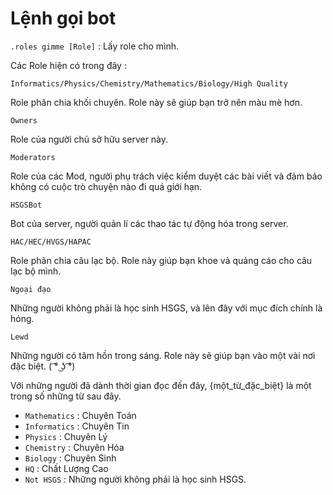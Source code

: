# Lệnh gọi bot

`.roles gimme [Role]` : Lấy role cho mình.

Các Role hiện có trong đây :

`Informatics/Physics/Chemistry/Mathematics/Biology/High Quality`

Role phân chia khối chuyên. Role này sẽ giúp bạn trở nên màu mè hơn.

`Owners`

Role của người chủ sở hữu server này.

`Moderators`

Role của các Mod, người phụ trách việc kiểm duyệt các bài viết và đảm bảo không có cuộc trò chuyện nào đi quá giới hạn.

`HSGSBot`

Bot của server, người quản lí các thao tác tự động hóa trong server.

`HAC/HEC/HVGS/HAPAC`

Role phân chia câu lạc bộ. Role này giúp bạn khoe và quảng cáo cho câu lạc bộ mình.

`Ngoại đạo`

Những người không phải là học sinh HSGS, và lên đây với mục đích chính là hóng.

`Lewd`

Những người có tâm hồn trong sáng. Role này sẽ giúp bạn vào một vài nơi đặc biệt. ( ͡° ͜ʖ ͡°)

Với những người đã dành thời gian đọc đến đây, {một_từ_đặc_biệt} là một trong số những từ sau đây.
+ `Mathematics` : Chuyên Toán
+ `Informatics` : Chuyên Tin
+ `Physics` : Chuyên Lý
+ `Chemistry` : Chuyên Hóa
+ `Biology` : Chuyên Sinh
+ `HQ` : Chất Lượng Cao
+ `Not HSGS` : Những người không phải là học sinh HSGS.
